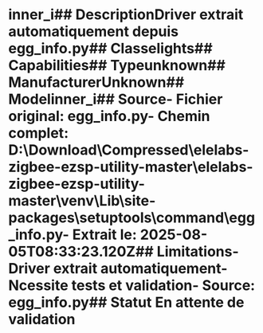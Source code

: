 # inner_i##  DescriptionDriver extrait automatiquement depuis egg_info.py##  Classelights##  Capabilities##  Typeunknown##  ManufacturerUnknown##  Modelinner_i##  Source- **Fichier original**: egg_info.py- **Chemin complet**: D:\Download\Compressed\elelabs-zigbee-ezsp-utility-master\elelabs-zigbee-ezsp-utility-master\venv\Lib\site-packages\setuptools\command\egg_info.py- **Extrait le**: 2025-08-05T08:33:23.120Z##  Limitations- Driver extrait automatiquement- Ncessite tests et validation- Source: egg_info.py##  Statut En attente de validation